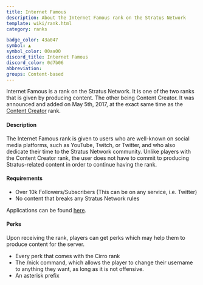 ```yaml
---
title: Internet Famous
description: About the Internet Famous rank on the Stratus Network
template: wiki/rank.html
category: ranks

badge_color: 43a047
symbol: ▲
symbol_color: 00aa00
discord_title: Internet Famous
discord_color: 0d7b06
abbreviation: 
groups: Content-based
---
```


Internet Famous is a rank on the Stratus Network. It is one of the two ranks that is given by producing content. The other being Content Creator. It was announced and added on May 5th, 2017, at the exact same time as the [Content Creator](https://mcresourcepile.github.io/addon-project/wiki/ranks/contentcreator) rank.

#### Description

The Internet Famous rank is given to users who are well-known on social media platforms, such as YouTube, Twitch, or Twitter, and who also dedicate their time to the Stratus Network community. Unlike players with the Content Creator rank, the user does not have to commit to producing Stratus-related content in order to continue having the rank.

#### Requirements

- Over 10k Followers/Subscribers (This can be on any service, i.e. Twitter)
- No content that breaks any Stratus Network rules

Applications can be found [here](https://stratus.network/forums/59ac44fba2e3a9000100004c).

#### Perks

Upon receiving the rank, players can get perks which may help them to produce content for the server.

- Every perk that comes with the Cirro rank
- The /nick command, which allows the player to change their username to anything they want, as long as it is not offensive.
- An asterisk prefix
